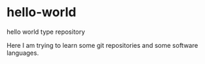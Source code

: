 # hello-world
hello world type repository

Here I am trying to learn some git repositories and some software languages.
